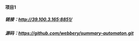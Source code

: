#### 项目1
##### 链接：http://39.100.3.165:8851/
##### 源码：https://github.com/webbery/summary-automaton.git